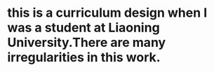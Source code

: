 # this is a curriculum design when I was a student at Liaoning University.There are many irregularities in this work.
